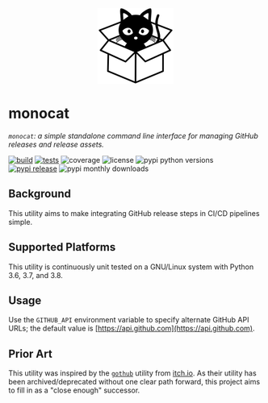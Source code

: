 <p align="center">
  <a href="https://github.com/jwilges/monocat" title="monocat">
    <img src="https://raw.githubusercontent.com/jwilges/monocat/master/docs/logo-300px.png" alt="a monocat in a box" width="150px" height="150px">
  </a>
</p>

# monocat
*`monocat`: a simple standalone command line interface for managing GitHub releases and release assets.*

[![build](https://img.shields.io/azure-devops/build/jwilges/monocat/1/master)](https://jwilges.visualstudio.com/monocat/_build?definitionId=1)
[![tests](https://img.shields.io/azure-devops/tests/jwilges/monocat/1/master?compact_message)](https://jwilges.visualstudio.com/monocat/_test/analytics?definitionId=1&contextType=build)
![coverage](https://img.shields.io/azure-devops/coverage/jwilges/monocat/1/master)
![license](https://img.shields.io/github/license/jwilges/monocat)
![pypi python versions](https://img.shields.io/pypi/pyversions/monocat)
[![pypi release](https://img.shields.io/pypi/v/monocat)](https://pypi.org/project/monocat)
![pypi monthly downloads](https://img.shields.io/pypi/dm/monocat)

## Background
This utility aims to make integrating GitHub release steps in CI/CD pipelines simple.

## Supported Platforms
This utility is continuously unit tested on a GNU/Linux system with Python 3.6, 3.7, and 3.8.

## Usage
Use the `GITHUB_API` environment variable to specify alternate GitHub API URLs;
the default value is [https://api.github.com](https://api.github.com).

## Prior Art
This utility was inspired by the [`gothub`](https://github.com/itchio/gothub)
utility from [itch.io](https://github.com/itchio). As their utility has been
archived/deprecated without one clear path forward, this project aims to fill in
as a "close enough" successor.